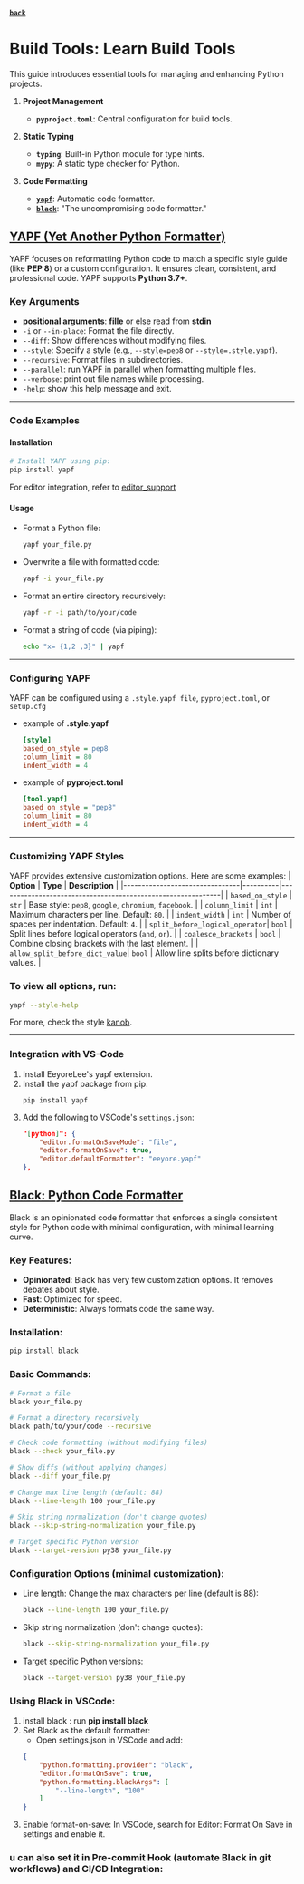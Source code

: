**[`back`](./_content_.md)**

# **Build Tools: Learn Build Tools**

This guide introduces essential tools for managing and enhancing Python projects.  


1. **Project Management**
   - **`pyproject.toml`**: Central configuration for build tools.

2. **Static Typing**
   - **`typing`**: Built-in Python module for type hints.
   - **`mypy`**: A static type checker for Python.

3. **Code Formatting**
   - **[`yapf`](#yapf-yet-another-python-formatter)**: Automatic code formatter.
   - **[`black`](#black-python-code-formatter)**: "The uncompromising code formatter."


## [**YAPF (Yet Another Python Formatter)**](https://github.com/google/yapf)
YAPF focuses on reformatting Python code to match a specific style guide (like **PEP 8**) or a custom configuration. It ensures clean, consistent, and professional code. YAPF supports **Python 3.7+**.

### **Key Arguments**
- **positional arguments**: **fille** or else read from **stdin**
- `-i` or `--in-place`: Format the file directly.
- `--diff`: Show differences without modifying files.
- `--style`: Specify a style (e.g., `--style=pep8` or `--style=.style.yapf`).
- `--recursive`: Format files in subdirectories.
- `--parallel`: run YAPF in parallel when formatting multiple files.
- `--verbose`: print out file names while processing.
- `-help`: show this help message and exit.

---

### **Code Examples**

#### **Installation**
```bash
# Install YAPF using pip:
pip install yapf
```
For editor integration, refer to [editor_support](https://github.com/google/yapf/blob/main/EDITOR%20SUPPORT.md)

#### **Usage**
- Format a Python file:
    ```bash
    yapf your_file.py
    ```
- Overwrite a file with formatted code:
    ```bash
    yapf -i your_file.py
    ```
- Format an entire directory recursively:
    ```bash
    yapf -r -i path/to/your/code
    ```
- Format a string of code (via piping):
    ```bash
    echo "x= {1,2 ,3}" | yapf
    ```

---
### Configuring YAPF

YAPF can be configured using a `.style.yapf file`, `pyproject.toml`, or `setup.cfg`

- example of **.style.yapf**
    ```ini
    [style]
    based_on_style = pep8
    column_limit = 80
    indent_width = 4
    ```
- example of **pyproject.toml**
    ```ini
    [tool.yapf]
    based_on_style = "pep8"
    column_limit = 80
    indent_width = 4
    ```

---
### Customizing YAPF Styles
YAPF provides extensive customization options. Here are some examples:
| **Option**                     | **Type** | **Description**                                             |
|--------------------------------|----------|-------------------------------------------------------------|
| `based_on_style`               | `str`    | Base style: `pep8`, `google`, `chromium`, `facebook`.       |
| `column_limit`                 | `int`    | Maximum characters per line. Default: `80`.                |
| `indent_width`                 | `int`    | Number of spaces per indentation. Default: `4`.            |
| `split_before_logical_operator`| `bool`   | Split lines before logical operators (`and`, `or`).         |
| `coalesce_brackets`            | `bool`   | Combine closing brackets with the last element.            |
| `allow_split_before_dict_value`| `bool`   | Allow line splits before dictionary values.                |
### To view all options, run:
```bash
yapf --style-help
```
For more, check the style [kanob](https://github.com/google/yapf?tab=readme-ov-file#knobs).

---
### Integration with VS-Code
1. Install EeyoreLee's yapf extension.
2. Install the yapf package from pip.
    ```
    pip install yapf
    ```
3. Add the following to VSCode's `settings.json`:
    ```json
    "[python]": {
        "editor.formatOnSaveMode": "file",
        "editor.formatOnSave": true,
        "editor.defaultFormatter": "eeyore.yapf"  
    },
    ```

## [**Black: Python Code Formatter**](https://github.com/psf/black)
Black is an opinionated code formatter that enforces a single consistent style for Python code with minimal configuration, with minimal learning curve.

### **Key Features:**
- **Opinionated**: Black has very few customization options. It removes debates about style.
- **Fast**: Optimized for speed.
- **Deterministic**: Always formats code the same way.

### Installation:
```bash
pip install black
```

### Basic Commands:
```bash
# Format a file
black your_file.py

# Format a directory recursively
black path/to/your/code --recursive

# Check code formatting (without modifying files)
black --check your_file.py

# Show diffs (without applying changes)
black --diff your_file.py

# Change max line length (default: 88)
black --line-length 100 your_file.py

# Skip string normalization (don't change quotes)
black --skip-string-normalization your_file.py

# Target specific Python version
black --target-version py38 your_file.py
```

### Configuration Options (minimal customization):
- Line length: Change the max characters per line (default is 88):
    ```bash
    black --line-length 100 your_file.py
    ```
- Skip string normalization (don't change quotes):
    ```bash
    black --skip-string-normalization your_file.py
    ```
- Target specific Python versions:
    ```bash
    black --target-version py38 your_file.py
    ```

### Using Black in VSCode:
1. install black : run **pip install black**
2. Set Black as the default formatter:
   - Open settings.json in VSCode and add:
    ```json
    {
        "python.formatting.provider": "black",
        "editor.formatOnSave": true,
        "python.formatting.blackArgs": [
            "--line-length", "100"
        ]
    }
    ```
3. Enable format-on-save: In VSCode, search for Editor: Format On Save in settings and enable it.

### u can also set it in Pre-commit Hook (automate Black in git workflows) and CI/CD Integration: